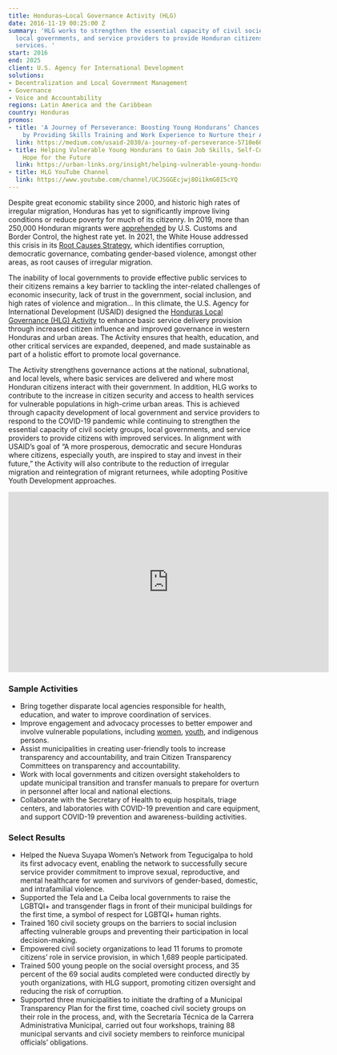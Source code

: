 ```yaml
---
title: Honduras—Local Governance Activity (HLG)
date: 2016-11-19 00:25:00 Z
summary: 'HLG works to strengthen the essential capacity of civil society groups,
  local governments, and service providers to provide Honduran citizens with improved
  services. '
start: 2016
end: 2025
client: U.S. Agency for International Development
solutions:
- Decentralization and Local Government Management
- Governance
- Voice and Accountability
regions: Latin America and the Caribbean
country: Honduras
promos:
- title: 'A Journey of Perseverance: Boosting Young Hondurans’ Chances at Success
    by Providing Skills Training and Work Experience to Nurture their Abilities'
  link: https://medium.com/usaid-2030/a-journey-of-perseverance-5710e609cb57
- title: Helping Vulnerable Young Hondurans to Gain Job Skills, Self-Confidence, and
    Hope for the Future
  link: https://urban-links.org/insight/helping-vulnerable-young-hondurans-to-gain-job-skills-self-confidence-and-hope-for-the-future/
- title: HLG YouTube Channel
  link: https://www.youtube.com/channel/UCJSGGEcjwj8Oi1kmG0I5cYQ
---
```


Despite great economic stability since 2000, and historic high rates of irregular migration, Honduras has yet to significantly improve living conditions or reduce poverty for much of its citizenry. In 2019, more than 250,000 Honduran migrants were [apprehended](https://www.cbp.gov/newsroom/stats/southwest-land-border-encounters/usbp-sw-border-apprehensions) by U.S. Customs and Border Control, the highest rate yet. In 2021, the White House addressed this crisis in its [Root Causes Strategy](https://www.whitehouse.gov/wp-content/uploads/2021/07/Root-Causes-Strategy.pdf), which identifies corruption, democratic governance, combating gender-based violence, amongst other areas, as root causes of irregular migration. 

The inability of local governments to provide effective public services to their citizens remains a key barrier to tackling the inter-related challenges of economic insecurity, lack of trust in the government, social inclusion, and high rates of violence and migration...
In this climate, the U.S. Agency for International Development (USAID) designed the [Honduras Local Governance (HLG) Activity](https://www.glhonduras.org/) to enhance basic service delivery provision through increased citizen influence and improved governance in western Honduras and urban areas. The Activity ensures that health, education, and other critical services are expanded, deepened, and made sustainable as part of a holistic effort to promote local governance.
 
The Activity strengthens governance actions at the national, subnational, and local levels, where basic services are delivered and where most Honduran citizens interact with their government. In addition, HLG works to contribute to the increase in citizen security and access to health services for vulnerable populations in high-crime urban areas. This is achieved through capacity development of local government and service providers to respond to the COVID-19 pandemic while continuing to strengthen the essential capacity of civil society groups, local governments, and service providers to provide citizens with improved services. In alignment with USAID’s goal of “A more prosperous, democratic and secure Honduras where citizens, especially youth, are inspired to stay and invest in their future,” the Activity will also contribute to the reduction of irregular migration and reintegration of migrant returnees, while adopting Positive Youth Development approaches.

<iframe src="https://player.vimeo.com/video/667918683?h=bf095dcc5a" width="640" height="360" frameborder="0" allow="autoplay; fullscreen; picture-in-picture" allowfullscreen></iframe>

### Sample Activities

* Bring together disparate local agencies responsible for health, education, and water to improve coordination of services.
* Improve engagement and advocacy processes to better empower and involve vulnerable populations, including [women](https://www.youtube.com/watch?v=dwvx1dGYzHU), [youth](https://urban-links.org/insight/helping-vulnerable-young-hondurans-to-gain-job-skills-self-confidence-and-hope-for-the-future/), and indigenous persons.
* Assist municipalities in creating user-friendly tools to increase transparency and accountability, and train Citizen Transparency Committees on transparency and accountability.
* Work with local governments and citizen oversight stakeholders to update municipal transition and transfer manuals to prepare for overturn in personnel after local and national elections.
* Collaborate with the Secretary of Health to equip hospitals, triage centers, and laboratories with COVID-19 prevention and care equipment, and support COVID-19 prevention and awareness-building activities.

### Select Results

* Helped the Nueva Suyapa Women’s Network from Tegucigalpa to hold its first advocacy event, enabling the network to successfully secure service provider commitment to improve sexual, reproductive, and mental healthcare for women and survivors of gender-based, domestic, and intrafamilial violence.
* Supported the Tela and La Ceiba local governments to raise the LGBTQI+ and transgender flags in front of their municipal buildings for the first time, a symbol of respect for LGBTQI+ human rights.
* Trained 160 civil society groups on the barriers to social inclusion affecting vulnerable groups and preventing their participation in local decision-making.
* Empowered civil society organizations to lead 11 forums to promote citizens’ role in service provision, in which 1,689 people participated.
* Trained 500 young people on the social oversight process, and 35 percent of the 69 social audits completed were conducted directly by youth organizations, with HLG support, promoting citizen oversight and reducing the risk of corruption.
* Supported three municipalities to initiate the drafting of a Municipal Transparency Plan for the first time, coached civil society groups on their role in the process, and, with the Secretaría Técnica de la Carrera Administrativa Municipal, carried out four workshops, training 88 municipal servants and civil society members to reinforce municipal officials’ obligations. 
